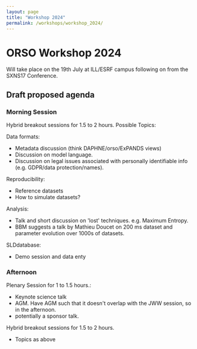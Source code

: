 ```yaml
---
layout: page
title: "Workshop 2024"
permalink: /workshops/workshop_2024/
---
```


# ORSO Workshop 2024

Will take place on the 19th July at ILL/ESRF campus following on from the SXNS17 Conference.

## Draft proposed agenda

### Morning Session
Hybrid breakout sessions for 1.5 to 2 hours.
Possible Topics:

Data formats: 
* Metadata discussion (think DAPHNE/orso/ExPANDS views)
* Discussion on model language. 
* Discussion on legal issues associated with personally identifiable info (e.g. GDPR/data protection/names).

Reproducibility:
* Reference datasets 
* How to simulate datasets? 

Analysis:
* Talk and short discussion on 'lost' techniques. e.g. Maximum Entropy. 
* BBM suggests a talk by Mathieu Doucet on 200 ms dataset and parameter evolution over 1000s of datasets. 

SLDdatabase:
* Demo session and data enty

### Afternoon
Plenary Session for 1 to 1.5 hours.:
* Keynote science talk
* AGM. Have AGM such that it doesn't overlap with the JWW session, so in the afternoon.
* potentially a sponsor talk.

Hybrid breakout sessions for 1.5 to 2 hours.
* Topics as above

